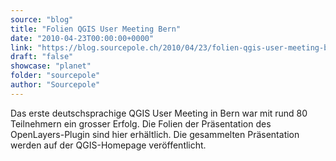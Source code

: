 ```yaml
---
source: "blog"
title: "Folien QGIS User Meeting Bern"
date: "2010-04-23T00:00:00+0000"
link: "https://blog.sourcepole.ch/2010/04/23/folien-qgis-user-meeting-bern/"
draft: "false"
showcase: "planet"
folder: "sourcepole"
author: "Sourcepole"
---
```


Das erste deutschsprachige QGIS User Meeting in Bern war mit rund 80 Teilnehmern ein grosser Erfolg.
Die Folien der Präsentation des OpenLayers-Plugin sind hier erhältlich.
Die gesammelten Präsentation werden auf der QGIS-Homepage veröffentlicht.
